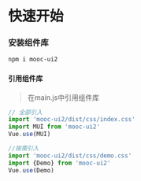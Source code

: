 # 快速开始

### 安装组件库 

```bash
npm i mooc-ui2
```

#### 引用组件库
>在main.js中引用组件库

```javascript
// 全部引入
import 'mooc-ui2/dist/css/index.css'
import MUI from 'mooc-ui2'
Vue.use(MUI)

//按需引入
import 'mooc-ui2/dist/css/demo.css'
import {Demo} from 'mooc-ui2'
Vue.use(Demo)
```
